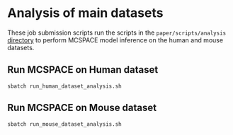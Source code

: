 # Analysis of main datasets

These job submission scripts run the scripts in the `paper/scripts/analysis` [directory](../../../scripts/analysis/README.md) to perform MCSPACE model inference on the human and mouse datasets. 

## Run MCSPACE on Human dataset
```
sbatch run_human_dataset_analysis.sh
```

## Run MCSPACE on Mouse dataset
```
sbatch run_mouse_dataset_analysis.sh
```
